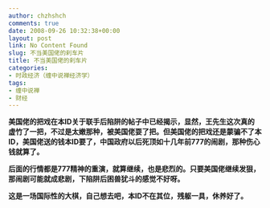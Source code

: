 ```yaml
---
author: chzhshch
comments: true
date: 2008-09-26 10:32:38+00:00
layout: post
link: No Content Found
slug: 不当美国佬的刹车片
title: 不当美国佬的刹车片
categories:
- 时政经济（缠中说禅经济学）
tags:
- 缠中说禅
- 财经
---
```


			

**美国佬的把戏在本ID关于联手后陷阱的帖子中已经揭示，显然，王先生这次真的虚竹了一把，不过是太嫩那种，被美国佬耍了把。但美国佬的把戏还是蒙骗不了本ID，美国佬送的钱本ID要了，中国政府以后死顶如十几年前777的闹剧，那种伤心钱就算了。**

**后面的行情都是777精神的重演，就算继续，也是悲烈的。只要美国佬继续发狠，那闹剧可能就成悲剧，下陷阱后困兽犹斗的感觉不好呀。**

**这是一场国际性的大棋，自己想去吧，本ID不在其位，残躯一具，休养好了。**
